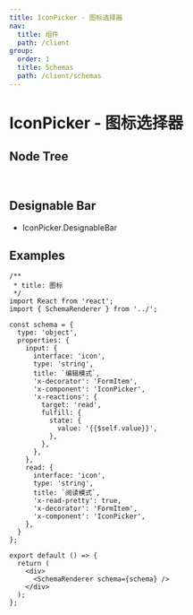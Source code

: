 ```yaml
---
title: IconPicker - 图标选择器
nav:
  title: 组件
  path: /client
group:
  order: 1
  title: Schemas
  path: /client/schemas
---
```


# IconPicker - 图标选择器

## Node Tree

<pre lang="tsx">
<IconPicker/>
</pre>

## Designable Bar

- IconPicker.DesignableBar

## Examples

```tsx
/**
 * title: 图标
 */
import React from 'react';
import { SchemaRenderer } from '../';

const schema = {
  type: 'object',
  properties: {
    input: {
      interface: 'icon',
      type: 'string',
      title: `编辑模式`,
      'x-decorator': 'FormItem',
      'x-component': 'IconPicker',
      'x-reactions': {
        target: 'read',
        fulfill: {
          state: {
            value: '{{$self.value}}',
          },
        },
      },
    },
    read: {
      interface: 'icon',
      type: 'string',
      title: `阅读模式`,
      'x-read-pretty': true,
      'x-decorator': 'FormItem',
      'x-component': 'IconPicker',
    },
  }
};

export default () => {
  return (
    <div>
      <SchemaRenderer schema={schema} />
    </div>
  );
};
```
